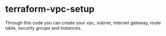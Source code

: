 # terraform-vpc-setup
Through this code you can create your vpc, subnet, internet gateway, route table, security groups and instances.
